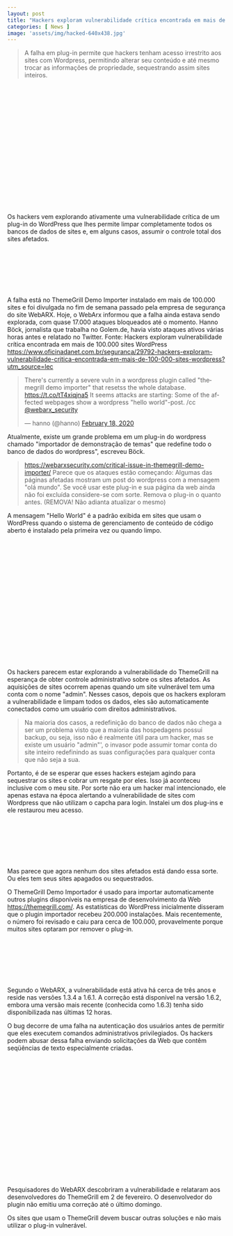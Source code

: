 ```yaml
---
layout: post
title: "Hackers exploram vulnerabilidade crítica encontrada em mais de 100.000 sites WordPress"
categories: [ News ]
image: 'assets/img/hacked-640x438.jpg'
---
```


> A falha em plug-in permite que hackers tenham acesso irrestrito aos sites com Wordpress, permitindo alterar seu conteúdo e até mesmo trocar as informações de propriedade, sequestrando assim sites inteiros.

<!-- QUADRADO -->
<script async src="//pagead2.googlesyndication.com/pagead/js/adsbygoogle.js"></script>
<ins class="adsbygoogle"
style="display:inline-block;width:336px;height:280px"
data-ad-client="ca-pub-2838251107855362"
data-ad-slot="5351066970"></ins>
<script>
(adsbygoogle = window.adsbygoogle || []).push({});
</script>

Os hackers vem explorando ativamente uma vulnerabilidade crítica de um plug-in do WordPress que lhes permite limpar completamente todos os bancos de dados de sites e, em alguns casos, assumir o controle total dos sites afetados.

<!-- MINI ANÚNCIO -->
<script async src="//pagead2.googlesyndication.com/pagead/js/adsbygoogle.js"></script>
<!-- Games Root -->
<ins class="adsbygoogle"
style="display:inline-block;width:730px;height:95px"
data-ad-client="ca-pub-2838251107855362"
data-ad-slot="5351066970"></ins>
<script>
(adsbygoogle = window.adsbygoogle || []).push({});
</script>

A falha está no ThemeGrill Demo Importer instalado em mais de 100.000 sites e foi divulgada no fim de semana passado pela empresa de segurança do site WebARX. Hoje, o WebArx informou que a falha ainda estava sendo explorada, com quase 17.000 ataques bloqueados até o momento. Hanno Böck, jornalista que trabalha no Golem.de, havia visto ataques ativos várias horas antes e relatado no Twitter.
Fonte: Hackers exploram vulnerabilidade crítica encontrada em mais de 100.000 sites WordPress
https://www.oficinadanet.com.br/seguranca/29792-hackers-exploram-vulnerabilidade-critica-encontrada-em-mais-de-100-000-sites-wordpress?utm_source=lec

<!-- RETANGULO LARGO 2 -->
<script async src="//pagead2.googlesyndication.com/pagead/js/adsbygoogle.js"></script>
<ins class="adsbygoogle"
style="display:block; text-align:center;"
data-ad-layout="in-article"
data-ad-format="fluid"
data-ad-client="ca-pub-2838251107855362"
data-ad-slot="8549252987"></ins>
<script>
(adsbygoogle = window.adsbygoogle || []).push({});
</script>

<blockquote class="twitter-tweet"><p lang="en" dir="ltr">There&#39;s currently a severe vuln in a wordpress plugin called &quot;themegrill demo importer&quot; that resetss the whole database. <a href="https://t.co/tT4xiqjna5">https://t.co/tT4xiqjna5</a> It seems attacks are starting: Some of the affected webpages show a wordpress &quot;hello world&quot;-post. /cc <a href="https://twitter.com/webarx_security?ref_src=twsrc%5Etfw">@webarx_security</a></p>&mdash; hanno (@hanno) <a href="https://twitter.com/hanno/status/1229716599227195393?ref_src=twsrc%5Etfw">February 18, 2020</a></blockquote> <script async src="https://platform.twitter.com/widgets.js" charset="utf-8"></script>

<!-- RETANGULO LARGO -->
<script async src="https://pagead2.googlesyndication.com/pagead/js/adsbygoogle.js"></script>
<!-- Informat -->
<ins class="adsbygoogle"
style="display:block"
data-ad-client="ca-pub-2838251107855362"
data-ad-slot="2327980059"
data-ad-format="auto"
data-full-width-responsive="true"></ins>
<script>
(adsbygoogle = window.adsbygoogle || []).push({});
</script>

Atualmente, existe um grande problema em um plug-in do wordpress chamado "importador de demonstração de temas" que redefine todo o banco de dados do wordpress", escreveu Böck.

> https://webarxsecurity.com/critical-issue-in-themegrill-demo-importer/ Parece que os ataques estão começando: Algumas das páginas afetadas mostram um post do wordpress com a mensagem "olá mundo". Se você usar este plug-in e sua página da web ainda não foi excluída considere-se com sorte. Remova o plug-in o quanto antes. (REMOVA! Não adianta atualizar o mesmo)

A mensagem "Hello World" é a padrão exibida em sites que usam o WordPress quando o sistema de gerenciamento de conteúdo de código aberto é instalado pela primeira vez ou quando limpo.

<!-- QUADRADO -->
<script async src="//pagead2.googlesyndication.com/pagead/js/adsbygoogle.js"></script>
<ins class="adsbygoogle"
style="display:inline-block;width:336px;height:280px"
data-ad-client="ca-pub-2838251107855362"
data-ad-slot="5351066970"></ins>
<script>
(adsbygoogle = window.adsbygoogle || []).push({});
</script>

Os hackers parecem estar explorando a vulnerabilidade do ThemeGrill na esperança de obter controle administrativo sobre os sites afetados. As aquisições de sites ocorrem apenas quando um site vulnerável tem uma conta com o nome "admin". Nesses casos, depois que os hackers exploram a vulnerabilidade e limpam todos os dados, eles são automaticamente conectados como um usuário com direitos administrativos.

> Na maioria dos casos, a redefinição do banco de dados não chega a ser um problema visto que a maioria das hospedagens possui backup, ou seja, isso não é realmente útil para um hacker, mas se existe um usuário "admin"', o invasor pode assumir tomar conta do site inteiro redefinindo as suas configurações para qualquer conta que não seja a sua.

Portanto, é de se esperar que esses hackers estejam agindo para sequestrar os sites e cobrar um resgate por eles. Isso já aconteceu inclusive com o meu site. Por sorte não era um hacker mal intencionado, ele apenas estava na época alertando a vulnerabilidade de sites com Wordpress que não utilizam o capcha para login. Instalei um dos plug-ins e ele restaurou meu acesso.

<!-- MINI ANÚNCIO -->
<script async src="//pagead2.googlesyndication.com/pagead/js/adsbygoogle.js"></script>
<!-- Games Root -->
<ins class="adsbygoogle"
style="display:inline-block;width:730px;height:95px"
data-ad-client="ca-pub-2838251107855362"
data-ad-slot="5351066970"></ins>
<script>
(adsbygoogle = window.adsbygoogle || []).push({});
</script>

Mas parece que agora nenhum dos sites afetados está dando essa sorte. Ou eles tem seus sites apagados ou sequestrados.

O ThemeGrill Demo Importador é usado para importar automaticamente outros plugins disponíveis na empresa de desenvolvimento da Web https://themegrill.com/. As estatísticas do WordPress inicialmente disseram que o plugin importador recebeu 200.000 instalações. Mais recentemente, o número foi revisado e caiu para cerca de 100.000, provavelmente porque muitos sites optaram por remover o plug-in.

<!-- MINI ANÚNCIO -->
<script async src="//pagead2.googlesyndication.com/pagead/js/adsbygoogle.js"></script>
<!-- Games Root -->
<ins class="adsbygoogle"
style="display:inline-block;width:730px;height:95px"
data-ad-client="ca-pub-2838251107855362"
data-ad-slot="5351066970"></ins>
<script>
(adsbygoogle = window.adsbygoogle || []).push({});
</script>

Segundo o WebARX, a vulnerabilidade está ativa há cerca de três anos e reside nas versões 1.3.4 a 1.6.1. A correção está disponível na versão 1.6.2, embora uma versão mais recente (conhecida como 1.6.3) tenha sido disponibilizada nas últimas 12 horas.

O bug decorre de uma falha na autenticação dos usuários antes de permitir que eles executem comandos administrativos privilegiados. Os hackers podem abusar dessa falha enviando solicitações da Web que contêm seqüências de texto especialmente criadas.

<!-- QUADRADO -->
<script async src="//pagead2.googlesyndication.com/pagead/js/adsbygoogle.js"></script>
<ins class="adsbygoogle"
style="display:inline-block;width:336px;height:280px"
data-ad-client="ca-pub-2838251107855362"
data-ad-slot="5351066970"></ins>
<script>
(adsbygoogle = window.adsbygoogle || []).push({});
</script>

Pesquisadores do WebARX descobriram a vulnerabilidade e relataram aos desenvolvedores do ThemeGrill em 2 de fevereiro. O desenvolvedor do plugin não emitiu uma correção até o último domingo.

Os sites que usam o ThemeGrill devem buscar outras soluções e não mais utilizar o plug-in vulnerável.
